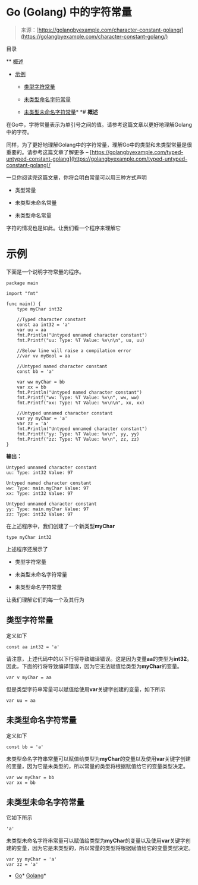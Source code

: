 <!--yml

分类：未分类

日期：2024-10-13 06:28:28

-->

# Go (Golang) 中的字符常量

> 来源：[https://golangbyexample.com/character-constant-golang/](https://golangbyexample.com/character-constant-golang/)

目录

**   [概述](#Overview "概述")

+   [示例](#Example "示例")

    +   [类型字符常量](#Typed_character_constant "类型字符常量")

    +   [未类型命名字符常量](#Untyped_named_character_constant "未类型命名字符常量")

    +   [未类型未命名字符常量](#Untyped_unnamed_character_constant "未类型未命名字符常量")*  *# **概述**

在Go中，字符常量表示为单引号之间的值。请参考这篇文章以更好地理解Golang中的字符。

同样，为了更好地理解Golang中的字符常量，理解Go中的类型和未类型常量是很重要的。请参考这篇文章了解更多 – [https://golangbyexample.com/typed-untyped-constant-golang](https://golangbyexample.com/typed-untyped-constant-golang)/

一旦你阅读完这篇文章，你将会明白常量可以用三种方式声明

+   类型常量

+   未类型未命名常量

+   未类型命名常量

字符的情况也是如此。让我们看一个程序来理解它

# **示例**

下面是一个说明字符常量的程序。

```
package main

import "fmt"

func main() {
	type myChar int32

	//Typed character constant
	const aa int32 = 'a'
	var uu = aa
	fmt.Println("Untyped unnamed character constant")
	fmt.Printf("uu: Type: %T Value: %v\n\n", uu, uu)

	//Below line will raise a compilation error
	//var vv myBool = aa

	//Untyped named character constant
	const bb = 'a'

	var ww myChar = bb
	var xx = bb
	fmt.Println("Untyped named character constant")
	fmt.Printf("ww: Type: %T Value: %v\n", ww, ww)
	fmt.Printf("xx: Type: %T Value: %v\n\n", xx, xx)

	//Untyped unnamed character constant
	var yy myChar = 'a'
	var zz = 'a'
	fmt.Println("Untyped unnamed character constant")
	fmt.Printf("yy: Type: %T Value: %v\n", yy, yy)
	fmt.Printf("zz: Type: %T Value: %v\n", zz, zz)
}
```

**输出：**

```
Untyped unnamed character constant
uu: Type: int32 Value: 97

Untyped named character constant
ww: Type: main.myChar Value: 97
xx: Type: int32 Value: 97

Untyped unnamed character constant
yy: Type: main.myChar Value: 97
zz: Type: int32 Value: 97
```

在上述程序中，我们创建了一个新类型**myChar**

```
type myChar int32
```

上述程序还展示了

+   类型字符常量

+   未类型未命名字符常量

+   未类型命名字符常量

让我们理解它们的每一个及其行为

## **类型字符常量**

定义如下

```
const aa int32 = 'a'
```

请注意，上述代码中的以下行将导致编译错误。这是因为变量**aa**的类型为**int32**。因此，下面的行将导致编译错误，因为它无法赋值给类型为**myChar**的变量。

```
var v myChar = aa
```

但是类型字符串常量可以赋值给使用**var**关键字创建的变量，如下所示

```
var uu = aa
```

## **未类型命名字符常量**

定义如下

```
const bb = 'a'
```

未类型命名字符串常量可以赋值给类型为**myChar**的变量以及使用**var**关键字创建的变量，因为它是未类型的，所以常量的类型将根据赋值给它的变量类型决定。

```
var ww myChar = bb
var xx = bb
```

## **未类型未命名字符常量**

它如下所示

```
'a'
```

未类型未命名字符串常量可以赋值给类型为**myChar**的变量以及使用**var**关键字创建的变量，因为它是未类型的，所以常量的类型将根据赋值给它的变量类型决定。

```
var yy myChar = 'a'
var zz = 'a'
```

+   [Go](https://golangbyexample.com/tag/go/)*   [Golang](https://golangbyexample.com/tag/golang/)*
